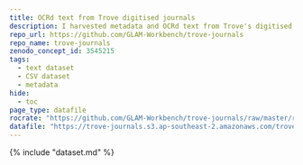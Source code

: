 ```yaml
---
title: OCRd text from Trove digitised journals
description: I harvested metadata and OCRd text from Trove's digitised periodicals. 1,430 periodicals had OCRd text available for download. OCRd text was downloaded from 41,645 periodical issues.
repo_url: https://github.com/GLAM-Workbench/trove-journals
repo_name: trove-journals
zenodo_concept_id: 3545215
tags:
  - text dataset
  - CSV dataset
  - metadata
hide:
  - toc
page_type: datafile
rocrate: "https://github.com/GLAM-Workbench/trove-journals/raw/master/ro-crate-metadata.json"
datafile: "https://trove-journals.s3.ap-southeast-2.amazonaws.com/trove-periodicals.zip"
---
```


{% include "dataset.md" %}


